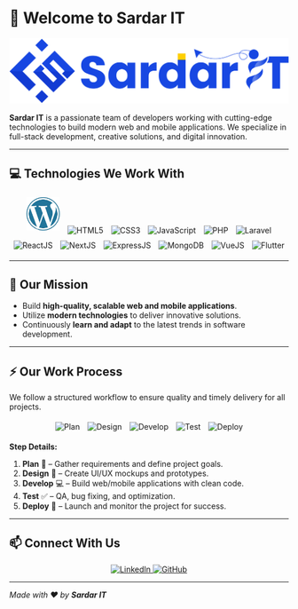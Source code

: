 # 👋 Welcome to **Sardar IT**

![Header Image](https://github.com/sardarit-bd/sardarit-bd/blob/main/Sardarit-logo-updated-1.webp)

**Sardar IT** is a passionate team of developers working with cutting-edge technologies to build modern web and mobile applications. We specialize in full-stack development, creative solutions, and digital innovation.  

---

## 💻 Technologies We Work With

<p align="center">
  <img src="https://github.com/sardarit-bd/sardarit-bd/blob/main/wordpress-removebg-preview.png" alt="WordPress" width="60" height="60" style="margin:5px"/>
  <img src="https://cdn.jsdelivr.net/gh/devicons/devicon/icons/html5/html5-original.svg" alt="HTML5" width="60" height="60" style="margin:5px"/>
  <img src="https://cdn.jsdelivr.net/gh/devicons/devicon/icons/css3/css3-original.svg" alt="CSS3" width="60" height="60" style="margin:5px"/>
  <img src="https://cdn.jsdelivr.net/gh/devicons/devicon/icons/javascript/javascript-original.svg" alt="JavaScript" width="60" height="60" style="margin:5px"/>
  <img src="https://cdn.jsdelivr.net/gh/devicons/devicon/icons/php/php-original.svg" alt="PHP" width="60" height="60" style="margin:5px"/>
  <img src="https://upload.wikimedia.org/wikipedia/commons/9/9a/Laravel.svg" alt="Laravel" width="60" height="60" style="margin:5px"/>
  <img src="https://cdn.jsdelivr.net/gh/devicons/devicon/icons/react/react-original.svg" alt="ReactJS" width="60" height="60" style="margin:5px"/>
  <img src="https://cdn.jsdelivr.net/gh/devicons/devicon/icons/nextjs/nextjs-original.svg" alt="NextJS" width="60" height="60" style="margin:5px"/>
  <img src="https://cdn.jsdelivr.net/gh/devicons/devicon/icons/express/express-original.svg" alt="ExpressJS" width="60" height="60" style="margin:5px"/>
  <img src="https://cdn.jsdelivr.net/gh/devicons/devicon/icons/mongodb/mongodb-original.svg" alt="MongoDB" width="60" height="60" style="margin:5px"/>
  <img src="https://cdn.jsdelivr.net/gh/devicons/devicon/icons/vuejs/vuejs-original.svg" alt="VueJS" width="60" height="60" style="margin:5px"/>
  <img src="https://cdn.jsdelivr.net/gh/devicons/devicon/icons/flutter/flutter-original.svg" alt="Flutter" width="60" height="60" style="margin:5px"/>
</p>


---

## 🌟 Our Mission

- Build **high-quality, scalable web and mobile applications**.
- Utilize **modern technologies** to deliver innovative solutions.
- Continuously **learn and adapt** to the latest trends in software development.

---

## ⚡ Our Work Process

We follow a structured workflow to ensure quality and timely delivery for all projects.

<p align="center">
  <img src="https://img.shields.io/badge/1.-Plan-blue?style=for-the-badge" alt="Plan" style="margin:5px"/>
  <img src="https://img.shields.io/badge/2.-Design-green?style=for-the-badge" alt="Design" style="margin:5px"/>
  <img src="https://img.shields.io/badge/3.-Develop-orange?style=for-the-badge" alt="Develop" style="margin:5px"/>
  <img src="https://img.shields.io/badge/4.-Test-red?style=for-the-badge" alt="Test" style="margin:5px"/>
  <img src="https://img.shields.io/badge/5.-Deploy-purple?style=for-the-badge" alt="Deploy" style="margin:5px"/>
</p>

**Step Details:**

1. **Plan** 📝 – Gather requirements and define project goals.  
2. **Design** 🎨 – Create UI/UX mockups and prototypes.  
3. **Develop** 💻 – Build web/mobile applications with clean code.  
4. **Test** ✅ – QA, bug fixing, and optimization.  
5. **Deploy** 🚀 – Launch and monitor the project for success.


---

## 📫 Connect With Us

<p align="center">
  <a href="https://www.linkedin.com/company/sardarit212021" target="_blank">
    <img src="https://img.shields.io/badge/LinkedIn-Sardar%20IT-blue?style=for-the-badge&logo=linkedin&logoColor=white" alt="LinkedIn"/>
  </a>
  <a href="https://github.com/sardarit-bd" target="_blank">
    <img src="https://img.shields.io/badge/GitHub-Sardar%20IT-black?style=for-the-badge&logo=github&logoColor=white" alt="GitHub"/>
  </a>
</p>

---

*Made with ❤️ by **Sardar IT***
